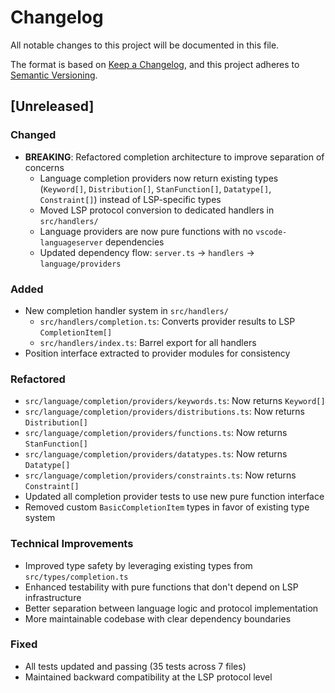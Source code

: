 # Changelog

All notable changes to this project will be documented in this file.

The format is based on [Keep a Changelog](https://keepachangelog.com/en/1.0.0/),
and this project adheres to [Semantic Versioning](https://semver.org/spec/v2.0.0.html).

## [Unreleased]

### Changed
- **BREAKING**: Refactored completion architecture to improve separation of concerns
  - Language completion providers now return existing types (`Keyword[]`, `Distribution[]`, `StanFunction[]`, `Datatype[]`, `Constraint[]`) instead of LSP-specific types
  - Moved LSP protocol conversion to dedicated handlers in `src/handlers/`
  - Language providers are now pure functions with no `vscode-languageserver` dependencies
  - Updated dependency flow: `server.ts` → `handlers` → `language/providers`

### Added
- New completion handler system in `src/handlers/`
  - `src/handlers/completion.ts`: Converts provider results to LSP `CompletionItem[]`
  - `src/handlers/index.ts`: Barrel export for all handlers
- Position interface extracted to provider modules for consistency

### Refactored
- `src/language/completion/providers/keywords.ts`: Now returns `Keyword[]`
- `src/language/completion/providers/distributions.ts`: Now returns `Distribution[]`
- `src/language/completion/providers/functions.ts`: Now returns `StanFunction[]`
- `src/language/completion/providers/datatypes.ts`: Now returns `Datatype[]`
- `src/language/completion/providers/constraints.ts`: Now returns `Constraint[]`
- Updated all completion provider tests to use new pure function interface
- Removed custom `BasicCompletionItem` types in favor of existing type system

### Technical Improvements
- Improved type safety by leveraging existing types from `src/types/completion.ts`
- Enhanced testability with pure functions that don't depend on LSP infrastructure
- Better separation between language logic and protocol implementation
- More maintainable codebase with clear dependency boundaries

### Fixed
- All tests updated and passing (35 tests across 7 files)
- Maintained backward compatibility at the LSP protocol level